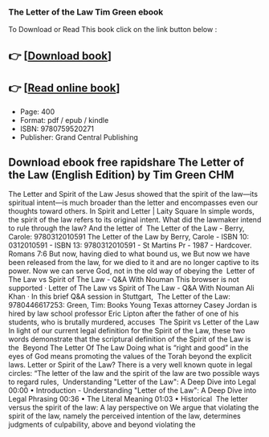 ### The Letter of the Law Tim Green ebook

To Download or Read This book click on the link button below :

## 👉  [**[Download book](http://ebooksharez.info/download.php?group=book&from=github.com&id=717533&lnk=1064 "Download book")**]

## 👉  [**[Read online book](http://ebooksharez.info/download.php?group=book&from=github.com&id=717533&lnk=1064 "Read online book")**]


* Page: 400
* Format: pdf / epub / kindle
* ISBN: 9780759520271
* Publisher: Grand Central Publishing



## Download ebook free rapidshare The Letter of the Law (English Edition) by Tim Green CHM



 The Letter and Spirit of the Law Jesus showed that the spirit of the law—its spiritual intent—is much broader than the letter and encompasses even our thoughts toward others.
 In Spirit and Letter | Laity Square In simple words, the spirit of the law refers to its original intent. What did the lawmaker intend to rule through the law? And the letter of 
 The Letter of the Law - Berry, Carole: 9780312010591 The Letter of the Law by Berry, Carole - ISBN 10: 0312010591 - ISBN 13: 9780312010591 - St Martins Pr - 1987 - Hardcover.
 Romans 7:6 But now, having died to what bound us, we But now we have been released from the law, for we died to it and are no longer captive to its power. Now we can serve God, not in the old way of obeying the 
 Letter of The Law vs Spirit of The Law - Q&amp;A With Nouman This browser is not supported · Letter of The Law vs Spirit of The Law - Q&amp;A With Nouman Ali Khan · In this brief Q&amp;A session in Stuttgart, 
 The Letter of the Law: 9780446617253: Green, Tim: Books Young Texas attorney Casey Jordan is hired by law school professor Eric Lipton after the father of one of his students, who is brutally murdered, accuses 
 The Spirit vs Letter of the Law In light of our current legal definition for the Spirit of the Law, these two words demonstrate that the scriptural definition of the Spirit of the Law is the 
 Beyond The Letter Of The Law Doing what is “right and good” in the eyes of God means promoting the values of the Torah beyond the explicit laws.
 Letter or Spirit of the Law? There is a very well known quote in legal circles: “The letter of the law and the spirit of the law are two possible ways to regard rules, 
 Understanding &quot;Letter of the Law&quot;: A Deep Dive into Legal 00:00 • Introduction - Understanding &quot;Letter of the Law&quot;: A Deep Dive into Legal Phrasing 00:36 • The Literal Meaning 01:03 • Historical 
 The letter versus the spirit of the law: A lay perspective on We argue that violating the spirit of the law, namely the perceived intention of the law, determines judgments of culpability, above and beyond violating the 





